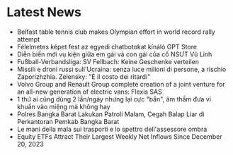 # Latest News
-  Belfast table tennis club makes Olympian effort in world record rally attempt
-  Félelmetes képet fest az egyedi chatbotokat kínáló GPT Store
-  Diễn biến mới vụ kiện giữa em gái và con gái của cố NSƯT Vũ Linh
-  Fußball-Verbandsliga: SV Fellbach: Keine Geschenke verteilen
-  Missili e droni russi sull'Ucraina: senza luce milioni di persone, a rischio Zaporizhzhia. Zelensky: "È il costo dei ritardi"
-  Volvo Group and Renault Group complete creation of a joint venture for an all-new generation of electric vans: Flexis SAS
-  1 thứ ai cũng dùng 2 lần/ngày nhưng lại cực "bẩn", âm thầm đưa vi khuẩn vào miệng mà không hay
-  Polres Bangka Barat Lakukan Patroli Malam, Cegah Balap Liar di Perkantoran Pemkab Bangka Barat
-  Le mani della mala sui trasporti e lo spettro dell'assessore ombra
-  Equity ETFs Attract Their Largest Weekly Net Inflows Since December 20, 2023
